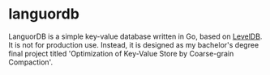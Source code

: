 # languordb
LanguorDB is a simple key-value database written in Go, based on [LevelDB](https://github.com/google/leveldb). It is not for production use. Instead, it is designed as my bachelor's degree final project titled 'Optimization of Key-Value Store by Coarse-grain Compaction'.
